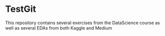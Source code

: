 # TestGit
This repository contains several exercises from the DataScience course as well as several EDAs from both Kaggle and Medium
